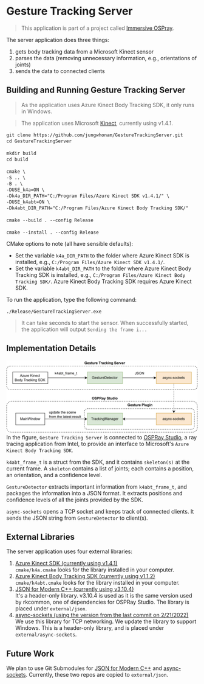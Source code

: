 # Gesture Tracking Server
> This application is part of a project called [Immersive OSPray](https://github.com/jungwhonam/ImmersiveOSPRay).

The server application does three things:
1. gets body tracking data from a Microsoft Kinect sensor
2. parses the data (removing unnecessary information, e.g., orientations of joints)
3. sends the data to connected clients 

## Building and Running Gesture Tracking Server
> As the application uses Azure Kinect Body Tracking SDK, it only runs in Windows.

> The application uses Microsoft [Kinect](https://github.com/microsoft/Azure-Kinect-Sensor-SDK/blob/develop/docs/usage.md), currently using v1.4.1. 

```
git clone https://github.com/jungwhonam/GestureTrackingServer.git
cd GestureTrackingServer

mkdir build
cd build

cmake \
-S .. \
-B . \
-DUSE_k4a=ON \
-Dk4a_DIR_PATH="C:/Program Files/Azure Kinect SDK v1.4.1/" \
-DUSE_k4abt=ON \
-Dk4abt_DIR_PATH="C:/Program Files/Azure Kinect Body Tracking SDK/"

cmake --build . --config Release

cmake --install . --config Release
```

CMake options to note (all have sensible defaults):

* Set the variable ```k4a_DIR_PATH``` to the folder where Azure Kinect SDK is installed, e.g., `C:/Program Files/Azure Kinect SDK v1.4.1/`. 
* Set the variable ```k4abt_DIR_PATH``` to the folder where Azure Kinect Body Tracking SDK is installed, e.g., `C:/Program Files/Azure Kinect Body Tracking SDK/`. Azure Kinect Body Tracking SDK requires Azure Kinect SDK.

To run the application, type the following command:
```
./Release/GestureTrackingServer.exe
```
> It can take seconds to start the sensor. When successfully started, the application will output `Sending the frame i...`

## Implementation Details
![](GestureTrackingServer.png)
In the figure, `Gesture Tracking Server` is connected to [OSPRay Studio](https://github.com/ospray/ospray_studio), a ray tracing application from Intel, to provide an interface to Microsoft's `Azure Kinect Body Tracking SDK`.

`k4abt_frame_t` is a struct from the SDK, and it contains `skeleton(s)` at the current frame. A `skeleton` contains a list of joints; each contains a position, an orientation, and a confidence level. 

`GestureDetector` extracts important information from `k4abt_frame_t`, and packages the information into a JSON format. It extracts positions and confidence levels of all the joints provided by the SDK. 

`async-sockets` opens a TCP socket and keeps track of connected clients. It sends the JSON string from `GestureDetector` to client(s).


## External Libraries
The server application uses four external libraries:
1. [Azure Kinect SDK (currently using v1.4.1)](https://github.com/microsoft/Azure-Kinect-Sensor-SDK/blob/develop/docs/usage.md)<br>```cmake/k4a.cmake``` looks for the library installed in your computer. 
2. [Azure Kinect Body Tracking SDK (currently using v1.1.2)](https://learn.microsoft.com/en-us/azure/kinect-dk/body-sdk-download)<br>```cmake/k4abt.cmake``` looks for the library installed in your computer.
3. [JSON for Modern C++ (currently using v3.10.4)](https://github.com/nlohmann/json)<br>It's a header-only library. v3.10.4 is used as it is the same version used by rkcommon, one of dependencies for OSPRay Studio. The library is placed under ```external/json```.
4. [async-sockets (using the version from the last commit on 2/21/2022)](https://github.com/eminfedar/async-sockets-cpp)<br>We use this library for TCP networking. We update the library to support Windows. This is a header-only library, and is placed under ```external/async-sockets```.


## Future Work
We plan to use Git Submodules for 
[JSON for Modern C++](https://github.com/nlohmann/json) and [async-sockets](https://github.com/eminfedar/async-sockets-cpp). Currently, these two repos are copied to ```external/json```.
